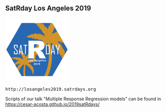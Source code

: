 ## SatRday Los Angeles 2019
<img src="https://github.com/satRdays/assets/blob/master/SatRday-LosAngeles/SatRdayLA2019-Logo.png" width="200">

<pre>
http://losangeles2019.satrdays.org
</pre>

Scripts of our talk "Multiple Response Regression models" can be found in  https://cesar-acosta.github.io/2019satRdays/

